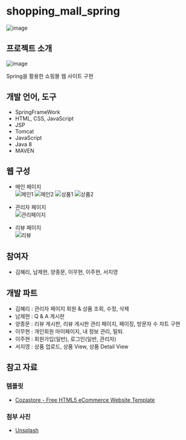 # shopping_mall_spring

![image](https://user-images.githubusercontent.com/57383657/118607869-09d83680-b7f4-11eb-9732-d39a6df1624c.png)

## 프로젝트 소개
![image](https://user-images.githubusercontent.com/57383657/118608683-ee216000-b7f4-11eb-9aaa-81d213a6596f.png)

Spring을 활용한 쇼핑몰 웹 사이트 구현

## 개발 언어, 도구
- SpringFrameWork
- HTML, CSS, JavaScript
- JSP
- Tomcat
- JavaScript
- Java 8
- MAVEN

## 웹 구성
- 메인 페이지<br>
![메인1](https://user-images.githubusercontent.com/57383657/118613122-6853e380-b7f9-11eb-8ed0-7289ce3c0ff7.gif)
![메인2](https://user-images.githubusercontent.com/57383657/118613131-6a1da700-b7f9-11eb-8381-f6b939a42f5f.gif)
![상품1](https://user-images.githubusercontent.com/57383657/118613155-71dd4b80-b7f9-11eb-8ee8-676230a11294.gif)
![상품2](https://user-images.githubusercontent.com/57383657/118613163-74d83c00-b7f9-11eb-83e0-f96dba186eca.gif)

- 관리자 페이지<br>
![관리페이지](https://user-images.githubusercontent.com/79301442/119251111-af6a1c00-bbdf-11eb-8b15-36f493466d8d.gif)


- 리뷰 페이지<br>
![리뷰](https://user-images.githubusercontent.com/57383657/118613183-77d32c80-b7f9-11eb-8e78-0b724be4d86e.gif)


## 참여자
- 김혜리, 남제현, 양종문, 이무현, 이주현, 서지영

## 개발 파트
- 김혜리 : 관리자 페이지 회원 & 상품 조회, 수정, 삭제
- 남제현 : Q & A 게시판 
- 양종문 : 리뷰 게시판, 리뷰 게시판 관리 페이지, 페이징, 방문자 수 차트 구현
- 이무현 : 개인회원 마이페이지, 내 정보 관리, 탈퇴.
- 이주현 : 회원가입(일반), 로그인(일반, 관리자)
- 서지영 : 상품 업로드, 상품 View, 상품 Detail View

## 참고 자료

### 템플릿
- [Cozastore - Free HTML5 eCommerce Website Template](https://themewagon.com/themes/free-html5-ecommerce-website-template/)

### 첨부 사진
- [Unsplash](https://unsplash.com/)

